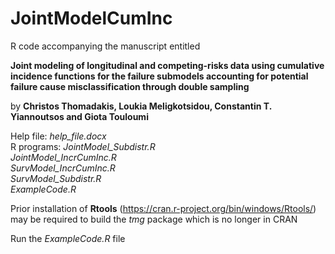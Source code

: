 # JointModelCumInc
R code accompanying the manuscript entitled 

**Joint modeling of longitudinal and competing-risks data using cumulative incidence functions for the failure submodels accounting for potential failure cause misclassification through double sampling**

by  **Christos Thomadakis, Loukia Meligkotsidou, Constantin T. Yiannoutsos and Giota Touloumi**

Help file: *help_file.docx*                             
R programs: *JointModel_Subdistr.R*                    
            *JointModel_IncrCumInc.R*                   
            *SurvModel_IncrCumInc.R*                   
            *SurvModel_Subdistr.R*                      
            *ExampleCode.R*                            

Prior installation of **Rtools** (https://cran.r-project.org/bin/windows/Rtools/) 
may be required to build the *tmg* package which is no longer in CRAN                                                  

Run the *ExampleCode.R* file                               
